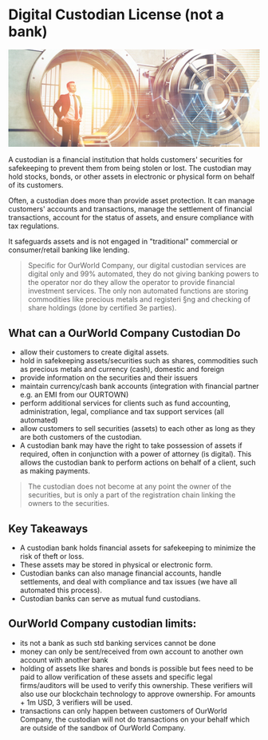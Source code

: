 # Digital Custodian License (not a bank)

![](img/custodian.png)  

A custodian is a financial institution that holds customers' securities for safekeeping to prevent them from being stolen or lost. The custodian may hold stocks, bonds, or other assets in electronic or physical form on behalf of its customers.

Often, a custodian does more than provide asset protection. It can manage customers' accounts and transactions, manage the settlement of financial transactions, account for the status of assets, and ensure compliance with tax regulations.

It safeguards assets and is not engaged in "traditional" commercial or consumer/retail banking like lending. 

> Specific for OurWorld Company, our digital custodian services are digital only and 99% automated, they do not giving banking powers to the operator nor do they allow the operator to provide financial investment services. The only non automated functions are storing commodities like precious metals and registeri §ng and checking of share holdings (done by certified 3e parties).

## What can a OurWorld Company Custodian Do

- allow their customers to create digital assets.
- hold in safekeeping assets/securities such as shares, commodities such as precious metals and currency (cash), domestic and foreign
- provide information on the securities and their issuers
- maintain currency/cash bank accounts (integration with financial partner e.g. an EMI from our OURTOWN)
- perform additional services for clients such as fund accounting, administration, legal, compliance and tax support services (all automated)
- allow customers to sell securities (assets) to each other as long as they are both customers of the custodian.
- A custodian bank may have the right to take possession of assets if required, often in conjunction with a power of attorney (is digital). This allows the custodian bank to perform actions on behalf of a client, such as making payments.

> The custodian does not become at any point the owner of the securities, but is only a part of the registration chain linking the owners to the securities.

## Key Takeaways

- A custodian bank holds financial assets for safekeeping to minimize the risk of theft or loss.
- These assets may be stored in physical or electronic form.
- Custodian banks can also manage financial accounts, handle settlements, and deal with compliance and tax issues (we have all automated this process).
- Custodian banks can serve as mutual fund custodians.

## OurWorld Company custodian limits:

- its not a bank as such std banking services cannot be done
- money can only be sent/received from own account to another own account with another bank
- holding of assets like shares and bonds is possible but fees need to be paid to allow verification of these assets and specific legal firms/auditors will be used to verify this ownership. These verifiers will also use our blockchain technology to approve ownership. For amounts + 1m USD, 3 verifiers will be used.
- transactions can only happen between customers of OurWorld Company, the custodian will not do transactions on your behalf which are outside of the sandbox of OurWorld Company.



